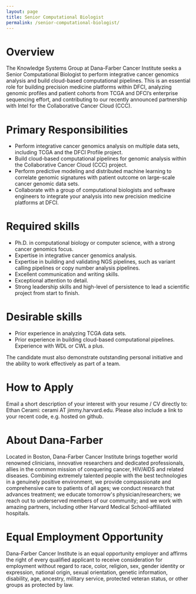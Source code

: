 ```yaml
---
layout: page
title: Senior Computational Biologist
permalink: /senior-computational-biologist/
---
```


# Overview

The Knowledge Systems Group at Dana-Farber Cancer Institute seeks a Senior Computational Biologist to perform integrative cancer genomics analysis and build cloud-based computational pipelines.  This is an essential role for building precision medicine platforms within DFCI, analyzing genomic profiles and patient cohorts from TCGA and DFCI’s enterprise sequencing effort, and contributing to our recently announced partnership with Intel for the Collaborative Cancer Cloud (CCC).

# Primary Responsibilities

 * Perform integrative cancer genomics analysis on multiple data sets, including TCGA and the DFCI Profile project.
 * Build cloud-based computational pipelines for genomic analysis within the Collaborative Cancer Cloud (CCC) project.
 * Perform predictive modeling and distributed machine learning to correlate genomic signatures with patient outcome on large-scale cancer genomic data sets.
 * Collaborate with a group of computational biologists and software engineers to integrate your analysis into new precision medicine platforms at DFCI.

# Required skills

 * Ph.D. in computational biology or computer science, with a strong cancer genomics focus.
 * Expertise in integrative cancer genomics analysis.
 * Expertise in building and validating NGS pipelines, such as variant calling pipelines or copy number analysis pipelines.
 * Excellent communication and writing skills.
 * Exceptional attention to detail.
 * Strong leadership skills and high-level of persistence to lead a scientific project from start to finish.

# Desirable skills

 * Prior experience in analyzing TCGA data sets.
 * Prior experience in building cloud-based computational pipelines.  Experience with WDL or CWL a plus.

The candidate must also demonstrate outstanding personal initiative and the ability to work effectively as part of a team. 

# How to Apply

Email a short description of your interest with your resume / CV directly to:  Ethan Cerami:  cerami AT jimmy.harvard.edu.  Please also include a link to your recent code, e.g. hosted on github.

# About Dana-Farber

Located in Boston, Dana-Farber Cancer Institute brings together world renowned clinicians, innovative researchers and dedicated professionals, allies in the common mission of conquering cancer, HIV/AIDS and related diseases. Combining extremely talented people with the best technologies in a genuinely positive environment, we provide compassionate and comprehensive care to patients of all ages; we conduct research that advances treatment; we educate tomorrow's physician/researchers; we reach out to underserved members of our community; and we work with amazing partners, including other Harvard Medical School-affiliated hospitals.

# Equal Employment Opportunity

Dana-Farber Cancer Institute is an equal opportunity employer and affirms the right of every qualified applicant to receive consideration for employment without regard to race, color, religion, sex, gender identity or expression, national origin, sexual orientation, genetic information, disability, age, ancestry, military service, protected veteran status, or other groups as protected by law.

